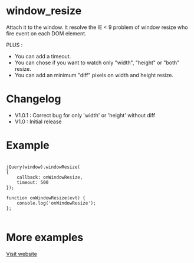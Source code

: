 window_resize
=============

Attach it to the window.
It resolve the IE &lt; 9 problem of window resize who fire event on each DOM element.

PLUS : 
* You can add a timeout.
* You can chose if you want to watch only "width", "height" or "both" resize.
* You can add an minimum "diff" pixels on width and height resize.


Changelog
=============
* V1.0.1 : Correct bug for only 'width' or 'height' without diff
* V1.0   : Initial release

Example
=============
<pre>
	<code>
jQuery(window).windowResize(
{
	callback: onWindowResize,
	timeout: 500
});
	
function onWindowResize(evt) {
    console.log('onWindowResize');
};
</code>
</pre>

More examples
=============
<a href="http://intraordinaire.github.com/window_resize/">Visit website</a>